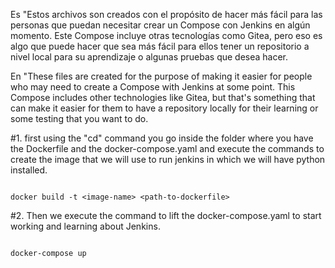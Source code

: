 Es
"Estos archivos son creados con el propósito de hacer más fácil para las personas que puedan necesitar crear un Compose con Jenkins en algún momento. Este Compose incluye otras tecnologías como Gitea, pero eso es algo que puede hacer que sea más fácil para ellos tener un repositorio a nivel local para su aprendizaje o algunas pruebas que desea hacer.

En
"These files are created for the purpose of making it easier for people who may need to create a Compose with Jenkins at some point. This Compose includes other technologies like Gitea, but that's something that can make it easier for them to have a repository locally for their learning or some testing that you want to do.

#1. first using the "cd" command you go inside the folder where you have the Dockerfile and the docker-compose.yaml and execute the commands to create the image that we will use to run jenkins in which we will have python installed.

```

docker build -t <image-name> <path-to-dockerfile>

```

#2. Then we execute the command to lift the docker-compose.yaml to start working and learning about Jenkins.

```

docker-compose up

```
